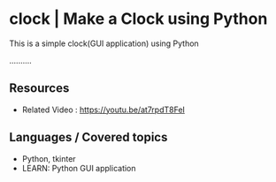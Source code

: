 # clock | Make a Clock using Python

This is a simple clock(GUI application) using Python

..........

## Resources
+ Related Video : https://youtu.be/at7rpdT8FeI

## Languages / Covered topics
+ Python, tkinter
+ LEARN: Python GUI application
